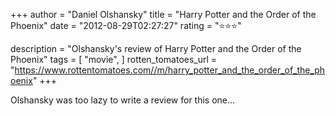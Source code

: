 +++
author = "Daniel Olshansky"
title = "Harry Potter and the Order of the Phoenix"
date = "2012-08-29T02:27:27"
rating = "⭐⭐⭐"

description = "Olshansky's review of Harry Potter and the Order of the Phoenix"
tags = [
    "movie",
]
rotten_tomatoes_url = "https://www.rottentomatoes.com//m/harry_potter_and_the_order_of_the_phoenix"
+++

Olshansky was too lazy to write a review for this one...
